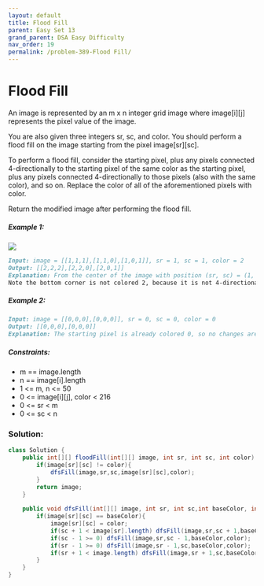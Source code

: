 ```yaml
---
layout: default
title: Flood Fill
parent: Easy Set 13
grand_parent: DSA Easy Difficulty
nav_order: 19
permalink: /problem-389-Flood Fill/
---
```

# Flood Fill

An image is represented by an m x n integer grid image where image[i][j] represents the pixel value of the image.

You are also given three integers sr, sc, and color. You should perform a flood fill on the image starting from the pixel image[sr][sc].

To perform a flood fill, consider the starting pixel, plus any pixels connected 4-directionally to the starting pixel of the same color as the starting pixel, plus any pixels connected 4-directionally to those pixels (also with the same color), and so on. Replace the color of all of the aforementioned pixels with color.

Return the modified image after performing the flood fill.

##### Example 1:
![](../../assets/images/ds/flood1-grid.jpeg)
```markdown
Input: image = [[1,1,1],[1,1,0],[1,0,1]], sr = 1, sc = 1, color = 2
Output: [[2,2,2],[2,2,0],[2,0,1]]
Explanation: From the center of the image with position (sr, sc) = (1, 1) (i.e., the red pixel), all pixels connected by a path of the same color as the starting pixel (i.e., the blue pixels) are colored with the new color.
Note the bottom corner is not colored 2, because it is not 4-directionally connected to the starting pixel.
```
##### Example 2:
```markdown
Input: image = [[0,0,0],[0,0,0]], sr = 0, sc = 0, color = 0
Output: [[0,0,0],[0,0,0]]
Explanation: The starting pixel is already colored 0, so no changes are made to the image.
```
##### Constraints:
* m == image.length
* n == image[i].length
* 1 <= m, n <= 50
* 0 <= image[i][j], color < 216
* 0 <= sr < m
* 0 <= sc < n

### Solution: 
```java
class Solution {
    public int[][] floodFill(int[][] image, int sr, int sc, int color) {
        if(image[sr][sc] != color){
            dfsFill(image,sr,sc,image[sr][sc],color);
        }
        return image;
    }
    
    public void dfsFill(int[][] image, int sr, int sc,int baseColor, int color){
        if(image[sr][sc] == baseColor){
            image[sr][sc] = color;
            if(sc + 1 < image[sr].length) dfsFill(image,sr,sc + 1,baseColor,color);
            if(sc - 1 >= 0) dfsFill(image,sr,sc - 1,baseColor,color);
            if(sr - 1 >= 0) dfsFill(image,sr - 1,sc,baseColor,color);
            if(sr + 1 < image.length) dfsFill(image,sr + 1,sc,baseColor,color);
        }
    }
}
```